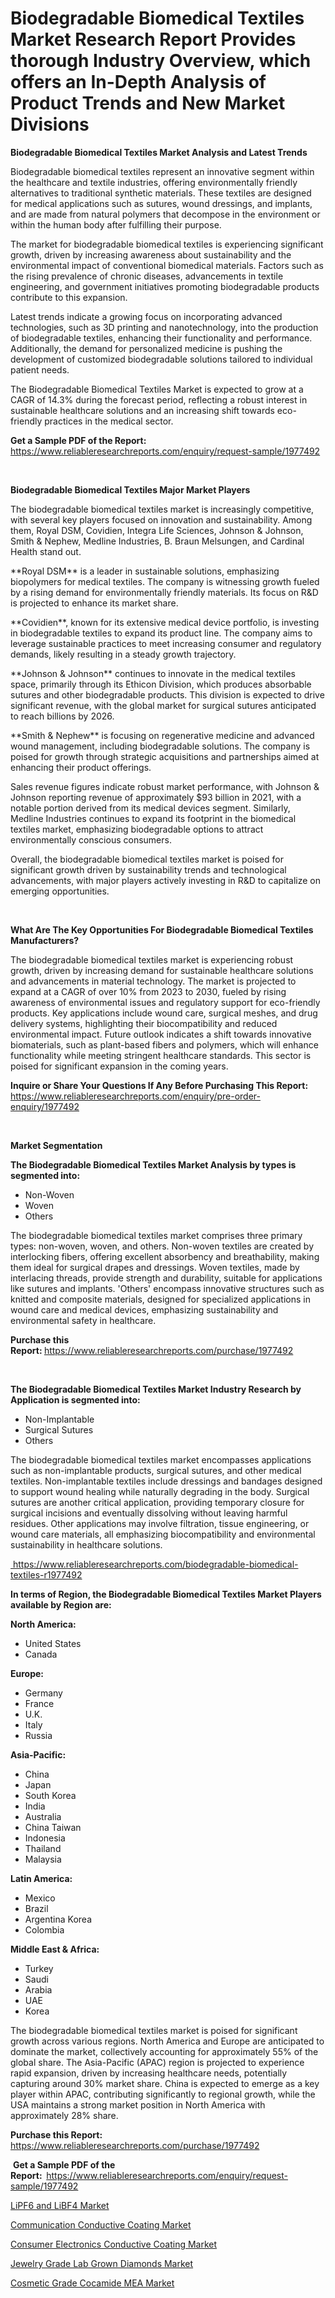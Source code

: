 <p><h1>Biodegradable Biomedical Textiles Market Research Report Provides thorough Industry Overview, which offers an In-Depth Analysis of Product Trends and New Market Divisions</h1></p><p><strong>Biodegradable Biomedical Textiles Market Analysis and Latest Trends</strong></p>
<p><p>Biodegradable biomedical textiles represent an innovative segment within the healthcare and textile industries, offering environmentally friendly alternatives to traditional synthetic materials. These textiles are designed for medical applications such as sutures, wound dressings, and implants, and are made from natural polymers that decompose in the environment or within the human body after fulfilling their purpose. </p><p>The market for biodegradable biomedical textiles is experiencing significant growth, driven by increasing awareness about sustainability and the environmental impact of conventional biomedical materials. Factors such as the rising prevalence of chronic diseases, advancements in textile engineering, and government initiatives promoting biodegradable products contribute to this expansion. </p><p>Latest trends indicate a growing focus on incorporating advanced technologies, such as 3D printing and nanotechnology, into the production of biodegradable textiles, enhancing their functionality and performance. Additionally, the demand for personalized medicine is pushing the development of customized biodegradable solutions tailored to individual patient needs. </p><p>The Biodegradable Biomedical Textiles Market is expected to grow at a CAGR of 14.3% during the forecast period, reflecting a robust interest in sustainable healthcare solutions and an increasing shift towards eco-friendly practices in the medical sector.</p></p>
<p><strong>Get a Sample PDF of the Report:&nbsp;</strong> <a href="https://www.reliableresearchreports.com/enquiry/request-sample/1977492?utm_campaign=34&utm_medium=2&utm_source=Github&utm_content=ia&utm_term=03042025&utm_id=biodegradable-biomedical-textiles">https://www.reliableresearchreports.com/enquiry/request-sample/1977492</a></p>
<p>&nbsp;</p>
<p><strong>Biodegradable Biomedical Textiles Major Market Players</strong></p>
<p><p>The biodegradable biomedical textiles market is increasingly competitive, with several key players focused on innovation and sustainability. Among them, Royal DSM, Covidien, Integra Life Sciences, Johnson & Johnson, Smith & Nephew, Medline Industries, B. Braun Melsungen, and Cardinal Health stand out.</p><p>**Royal DSM** is a leader in sustainable solutions, emphasizing biopolymers for medical textiles. The company is witnessing growth fueled by a rising demand for environmentally friendly materials. Its focus on R&D is projected to enhance its market share.</p><p>**Covidien**, known for its extensive medical device portfolio, is investing in biodegradable textiles to expand its product line. The company aims to leverage sustainable practices to meet increasing consumer and regulatory demands, likely resulting in a steady growth trajectory.</p><p>**Johnson & Johnson** continues to innovate in the medical textiles space, primarily through its Ethicon Division, which produces absorbable sutures and other biodegradable products. This division is expected to drive significant revenue, with the global market for surgical sutures anticipated to reach billions by 2026.</p><p>**Smith & Nephew** is focusing on regenerative medicine and advanced wound management, including biodegradable solutions. The company is poised for growth through strategic acquisitions and partnerships aimed at enhancing their product offerings.</p><p>Sales revenue figures indicate robust market performance, with Johnson & Johnson reporting revenue of approximately $93 billion in 2021, with a notable portion derived from its medical devices segment. Similarly, Medline Industries continues to expand its footprint in the biomedical textiles market, emphasizing biodegradable options to attract environmentally conscious consumers.</p><p>Overall, the biodegradable biomedical textiles market is poised for significant growth driven by sustainability trends and technological advancements, with major players actively investing in R&D to capitalize on emerging opportunities.</p></p>
<p>&nbsp;</p>
<p><strong>What Are The Key Opportunities For Biodegradable Biomedical Textiles Manufacturers?</strong></p>
<p><p>The biodegradable biomedical textiles market is experiencing robust growth, driven by increasing demand for sustainable healthcare solutions and advancements in material technology. The market is projected to expand at a CAGR of over 10% from 2023 to 2030, fueled by rising awareness of environmental issues and regulatory support for eco-friendly products. Key applications include wound care, surgical meshes, and drug delivery systems, highlighting their biocompatibility and reduced environmental impact. Future outlook indicates a shift towards innovative biomaterials, such as plant-based fibers and polymers, which will enhance functionality while meeting stringent healthcare standards. This sector is poised for significant expansion in the coming years.</p></p>
<p><strong>Inquire or Share Your Questions If Any Before Purchasing This Report:</strong> <a href="https://www.reliableresearchreports.com/enquiry/pre-order-enquiry/1977492?utm_campaign=34&utm_medium=2&utm_source=Github&utm_content=ia&utm_term=03042025&utm_id=biodegradable-biomedical-textiles">https://www.reliableresearchreports.com/enquiry/pre-order-enquiry/1977492</a></p>
<p>&nbsp;</p>
<p><strong>Market Segmentation</strong></p>
<p><strong>The Biodegradable Biomedical Textiles Market Analysis by types is segmented into:</strong></p>
<p><ul><li>Non-Woven</li><li>Woven</li><li>Others</li></ul></p>
<p><p>The biodegradable biomedical textiles market comprises three primary types: non-woven, woven, and others. Non-woven textiles are created by interlocking fibers, offering excellent absorbency and breathability, making them ideal for surgical drapes and dressings. Woven textiles, made by interlacing threads, provide strength and durability, suitable for applications like sutures and implants. 'Others' encompass innovative structures such as knitted and composite materials, designed for specialized applications in wound care and medical devices, emphasizing sustainability and environmental safety in healthcare.</p></p>
<p><strong>Purchase this Report:&nbsp;</strong><a href="https://www.reliableresearchreports.com/purchase/1977492?utm_campaign=34&utm_medium=2&utm_source=Github&utm_content=ia&utm_term=03042025&utm_id=biodegradable-biomedical-textiles">https://www.reliableresearchreports.com/purchase/1977492</a></p>
<p>&nbsp;</p>
<p><strong>The Biodegradable Biomedical Textiles Market Industry Research by Application is segmented into:</strong></p>
<p><ul><li>Non-Implantable</li><li>Surgical Sutures</li><li>Others</li></ul></p>
<p><p>The biodegradable biomedical textiles market encompasses applications such as non-implantable products, surgical sutures, and other medical textiles. Non-implantable textiles include dressings and bandages designed to support wound healing while naturally degrading in the body. Surgical sutures are another critical application, providing temporary closure for surgical incisions and eventually dissolving without leaving harmful residues. Other applications may involve filtration, tissue engineering, or wound care materials, all emphasizing biocompatibility and environmental sustainability in healthcare solutions.</p></p>
<p><a href="https://www.reliableresearchreports.com/biodegradable-biomedical-textiles-r1977492?utm_campaign=34&utm_medium=2&utm_source=Github&utm_content=ia&utm_term=03042025&utm_id=biodegradable-biomedical-textiles">&nbsp;https://www.reliableresearchreports.com/biodegradable-biomedical-textiles-r1977492</a></p>
<p><strong>In terms of Region, the Biodegradable Biomedical Textiles Market Players available by Region are:</strong></p>
<p>
    <p> <strong> North America: </strong>
        <ul>
            <li>United States</li>
            <li>Canada</li>
        </ul>
        </p> 
    <p> <strong> Europe: </strong>
        <ul>
            <li>Germany</li>
            <li>France</li>
            <li>U.K.</li>
            <li>Italy</li>
            <li>Russia</li>
        </ul>
        </p> 
    <p> <strong> Asia-Pacific: </strong>
        <ul>
            <li>China</li>
            <li>Japan</li>
            <li>South Korea</li>
            <li>India</li>
            <li>Australia</li>
            <li>China Taiwan</li>
            <li>Indonesia</li>
            <li>Thailand</li>
            <li>Malaysia</li>
        </ul>
        </p> 
    <p> <strong> Latin America: </strong>
        <ul>
            <li>Mexico</li>
            <li>Brazil</li>
            <li>Argentina Korea</li>
            <li>Colombia</li>
        </ul>
        </p> 
    <p> <strong> Middle East & Africa: </strong>
        <ul>
            <li>Turkey</li>
            <li>Saudi</li>
            <li>Arabia</li>
            <li>UAE</li>
            <li>Korea</li>
        </ul>
    </p>
    </p>
<p><p>The biodegradable biomedical textiles market is poised for significant growth across various regions. North America and Europe are anticipated to dominate the market, collectively accounting for approximately 55% of the global share. The Asia-Pacific (APAC) region is projected to experience rapid expansion, driven by increasing healthcare needs, potentially capturing around 30% market share. China is expected to emerge as a key player within APAC, contributing significantly to regional growth, while the USA maintains a strong market position in North America with approximately 28% share.</p></p>
<p><strong>Purchase this Report: </strong><a href="https://www.reliableresearchreports.com/purchase/1977492?utm_campaign=34&utm_medium=2&utm_source=Github&utm_content=ia&utm_term=03042025&utm_id=biodegradable-biomedical-textiles">https://www.reliableresearchreports.com/purchase/1977492</a></p>
<p>&nbsp;<strong>Get a Sample PDF of the Report:&nbsp;&nbsp;</strong><a href="https://www.reliableresearchreports.com/enquiry/request-sample/1977492?utm_campaign=34&utm_medium=2&utm_source=Github&utm_content=ia&utm_term=03042025&utm_id=biodegradable-biomedical-textiles">https://www.reliableresearchreports.com/enquiry/request-sample/1977492</a></p>
<p><strong></strong></p>
<p><p><a href="https://github.com/mateyappiazo/Market-Research-Report-List-1/blob/main/lipf6-and-libf4-market.md?utm_campaign=34&utm_medium=2&utm_source=Github&utm_content=ia&utm_term=03042025&utm_id=biodegradable-biomedical-textiles">LiPF6 and LiBF4 Market</a></p><p><a href="https://github.com/nontoengolo/Market-Research-Report-List-1/blob/main/communication-conductive-coating-market.md?utm_campaign=34&utm_medium=2&utm_source=Github&utm_content=ia&utm_term=03042025&utm_id=biodegradable-biomedical-textiles">Communication Conductive Coating Market</a></p><p><a href="https://github.com/shefikagbons/Market-Research-Report-List-1/blob/main/consumer-electronics-conductive-coating-market.md?utm_campaign=34&utm_medium=2&utm_source=Github&utm_content=ia&utm_term=03042025&utm_id=biodegradable-biomedical-textiles">Consumer Electronics Conductive Coating Market</a></p><p><a href="https://github.com/gunbybeahmg1/Market-Research-Report-List-1/blob/main/jewelry-grade-lab-grown-diamonds-market.md?utm_campaign=34&utm_medium=2&utm_source=Github&utm_content=ia&utm_term=03042025&utm_id=biodegradable-biomedical-textiles">Jewelry Grade Lab Grown Diamonds Market</a></p><p><a href="https://github.com/signallaikun/Market-Research-Report-List-1/blob/main/cosmetic-grade-cocamide-mea-market.md?utm_campaign=34&utm_medium=2&utm_source=Github&utm_content=ia&utm_term=03042025&utm_id=biodegradable-biomedical-textiles">Cosmetic Grade Cocamide MEA Market</a></p></p>